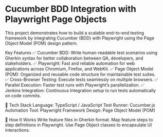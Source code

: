 # Cucumber BDD Integration with Playwright Page Objects
This project demonstrates how to build a scalable end-to-end testing framework by integrating Cucumber (BDD) with Playwright using the Page Object Model (POM) design pattern.

Key Features
✅ Cucumber BDD: Write human-readable test scenarios using Gherkin syntax for better collaboration between QA, developers, and stakeholders.
✅ Playwright: Fast and reliable automation for web applications across Chromium, Firefox, and WebKit.
✅ Page Object Model (POM): Organized and reusable code structure for maintainable test suites.
✅ Cross-Browser Testing: Execute tests seamlessly on multiple browsers.
✅ Parallel Execution: Faster test runs with Playwright’s parallelization.
✅ Jenkins Integration: Continuous Integration setup to run tests automatically on code commits.

🔹 Tech Stack
Language: TypeScript / JavaScript
Test Runner: Cucumber.js
Automation Tool: Playwright
Framework Design: Page Object Model (POM)

🔹 How It Works
Write feature files in Gherkin format.
Map feature steps to step definitions in Playwright.
Use Page Object classes to encapsulate UI interactions.
